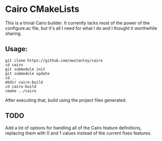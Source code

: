 # Cairo CMakeLists

This is a trivial Cairo builder.  It currently lacks most of the power of the configure.ac file, but it's all I need for what I do and I thought it worthwhile sharing.

## Usage:

    git clone https://github.com/awstanley/cairo
    cd cairo
    git submodule init
    git submodule update
    cd ..
    mkdir cairo-build
    cd cairo-build
    cmake ../cairo

After executing that, build using the project files generated.

## TODO

Add a lot of options for handling all of the Cairo feature definitions, replacing them with 0 and 1 values instead of the current fixes features.